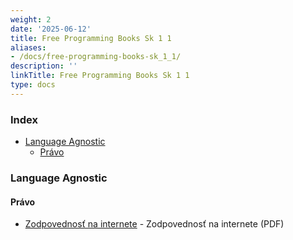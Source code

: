 ```yaml
---
weight: 2
date: '2025-06-12'
title: Free Programming Books Sk 1 1
aliases:
- /docs/free-programming-books-sk_1_1/
description: ''
linkTitle: Free Programming Books Sk 1 1
type: docs
---
```


### Index

* [Language Agnostic](#language-agnostic)
  * [Právo](#pravo)


### Language Agnostic

#### Právo

* [Zodpovednosť na internete](https://knihy.nic.cz) - Zodpovednosť na internete (PDF)
